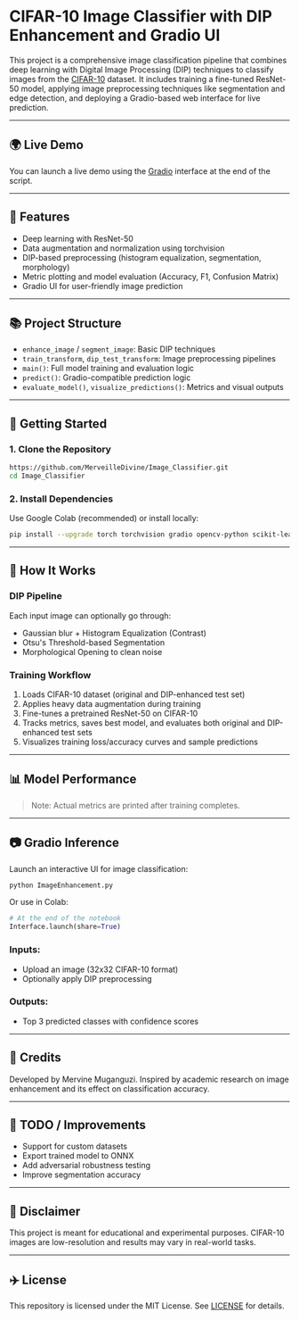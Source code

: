 # CIFAR-10 Image Classifier with DIP Enhancement and Gradio UI

This project is a comprehensive image classification pipeline that combines deep learning with Digital Image Processing (DIP) techniques to classify images from the [CIFAR-10](https://www.cs.toronto.edu/~kriz/cifar.html) dataset. It includes training a fine-tuned ResNet-50 model, applying image preprocessing techniques like segmentation and edge detection, and deploying a Gradio-based web interface for live prediction.

---

## 🌍 Live Demo

You can launch a live demo using the [Gradio](https://www.gradio.app/) interface at the end of the script.

---

## 🔧 Features

* Deep learning with ResNet-50
* Data augmentation and normalization using torchvision
* DIP-based preprocessing (histogram equalization, segmentation, morphology)
* Metric plotting and model evaluation (Accuracy, F1, Confusion Matrix)
* Gradio UI for user-friendly image prediction

---

## 📚 Project Structure

* `enhance_image` / `segment_image`: Basic DIP techniques
* `train_transform`, `dip_test_transform`: Image preprocessing pipelines
* `main()`: Full model training and evaluation logic
* `predict()`: Gradio-compatible prediction logic
* `evaluate_model()`, `visualize_predictions()`: Metrics and visual outputs

---

## 🚀 Getting Started

### 1. Clone the Repository

```bash
https://github.com/MerveilleDivine/Image_Classifier.git
cd Image_Classifier
```

### 2. Install Dependencies

Use Google Colab (recommended) or install locally:

```bash
pip install --upgrade torch torchvision gradio opencv-python scikit-learn matplotlib
```

---

## 🔬 How It Works

### DIP Pipeline

Each input image can optionally go through:

* Gaussian blur + Histogram Equalization (Contrast)
* Otsu's Threshold-based Segmentation
* Morphological Opening to clean noise

### Training Workflow

1. Loads CIFAR-10 dataset (original and DIP-enhanced test set)
2. Applies heavy data augmentation during training
3. Fine-tunes a pretrained ResNet-50 on CIFAR-10
4. Tracks metrics, saves best model, and evaluates both original and DIP-enhanced test sets
5. Visualizes training loss/accuracy curves and sample predictions

---

## 📊 Model Performance

> Note: Actual metrics are printed after training completes.

---

## 📷 Gradio Inference

Launch an interactive UI for image classification:

```bash
python ImageEnhancement.py
```

Or use in Colab:

```python
# At the end of the notebook
Interface.launch(share=True)
```

### Inputs:

* Upload an image (32x32 CIFAR-10 format)
* Optionally apply DIP preprocessing

### Outputs:

* Top 3 predicted classes with confidence scores

---

## 🩼 Credits

Developed by Mervine Muganguzi.
Inspired by academic research on image enhancement and its effect on classification accuracy.

---

## 🌟 TODO / Improvements

* Support for custom datasets
* Export trained model to ONNX
* Add adversarial robustness testing
* Improve segmentation accuracy

---

## 🚫 Disclaimer

This project is meant for educational and experimental purposes. CIFAR-10 images are low-resolution and results may vary in real-world tasks.

---

## ✈️ License

This repository is licensed under the MIT License. See [LICENSE](LICENSE) for details.
